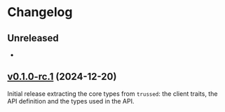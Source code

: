 # Changelog

## Unreleased

-

## [v0.1.0-rc.1](https://github.com/trussed-dev/trussed/releases/tag/core-v0.1.0-rc.1) (2024-12-20)

Initial release extracting the core types from `trussed`: the client traits,
the API definition and the types used in the API.
